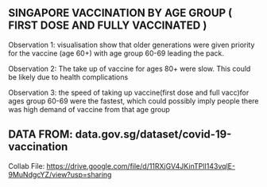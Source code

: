SINGAPORE VACCINATION BY AGE GROUP ( FIRST DOSE AND FULLY VACCINATED ) 
---------------------------------------------------------------------------
Observation 1: visualisation show that older generations were given priority for the vaccine (age 60+)
with age group 60-69 leading the pack.

Observation 2: The take up of vaccine for ages 80+ were slow. This could be likely due to health complications

Observation 3: the speed of taking up vaccine(first dose and full vacc)for ages group 60-69 were the fastest, 
which could possibly imply people there was high demand of vaccine from that age group

DATA FROM:
data.gov.sg/dataset/covid-19-vaccination
--------------------------------------------------------------------------
Collab File: 
https://drive.google.com/file/d/11RXjGV4JKinTPlI143vqlE-9MuNdgcYZ/view?usp=sharing
